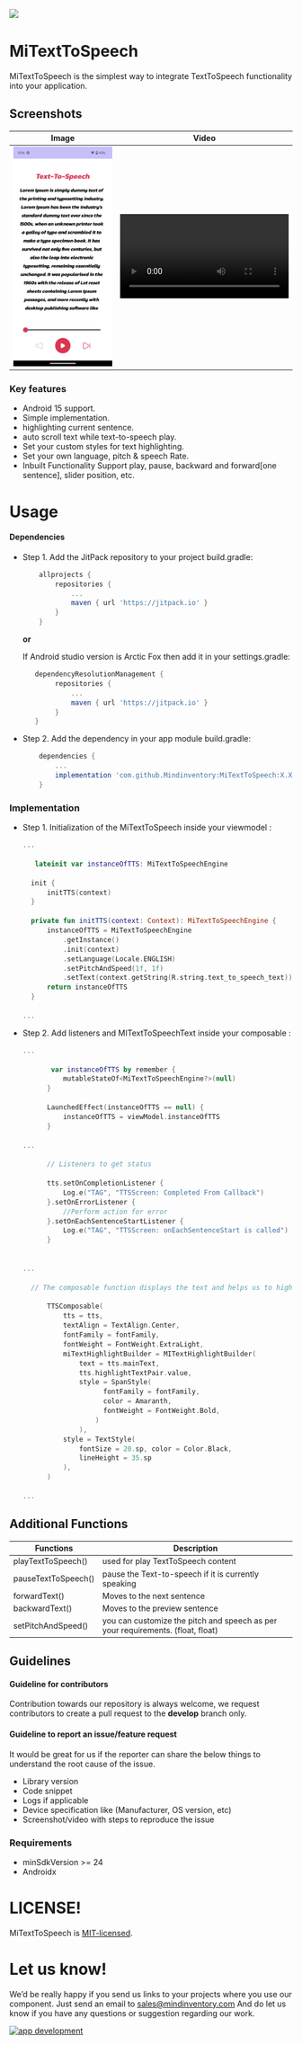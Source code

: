 <a href="https://www.mindinventory.com/?utm_source=gthb&utm_medium=repo&utm_campaign=lassi"><img src="https://github.com/Sammindinventory/MindInventory/blob/main/Banner.png"></a>

# MiTextToSpeech
MiTextToSpeech is the simplest way to integrate TextToSpeech functionality into your application.
## Screenshots

Image             |  Video
:-------------------------:|:-------------------------:
  ![image](/media/img.png) | ![Video](/media/video.mp4)


### Key features 


* Android 15 support.
* Simple implementation.
* highlighting current sentence.
* auto scroll text while text-to-speech play.
* Set your custom styles for text highlighting.
* Set your own language, pitch & speech Rate.
* Inbuilt Functionality Support play, pause, backward and forward[one sentence], slider position, etc.

# Usage

#### Dependencies

* Step 1. Add the JitPack repository to your project build.gradle:

    ```groovy
	    allprojects {
		    repositories {
			    ...
			    maven { url 'https://jitpack.io' }
		    }
	    }
    ``` 

    **or**
    
    If Android studio version is Arctic Fox then add it in your settings.gradle:

    ```groovy
	   dependencyResolutionManagement {
    		repositories {
        		...
        		maven { url 'https://jitpack.io' }
    		}
	   }
    ``` 
    
* Step 2. Add the dependency in your app module build.gradle:
    
    ```groovy
        dependencies {
            ...
            implementation 'com.github.Mindinventory:MiTextToSpeech:X.X.X'
        }
    ``` 

### Implementation   

* Step 1. Initialization of the MiTextToSpeech inside your viewmodel :
    
  ```kotlin
  ...

     lateinit var instanceOfTTS: MiTextToSpeechEngine

    init {
        initTTS(context)
    }

    private fun initTTS(context: Context): MiTextToSpeechEngine {
        instanceOfTTS = MiTextToSpeechEngine
            .getInstance()
            .init(context)
            .setLanguage(Locale.ENGLISH)
            .setPitchAndSpeed(1f, 1f)
            .setText(context.getString(R.string.text_to_speech_text))
        return instanceOfTTS
    }

  ... 
  ```

* Step 2. Add listeners and MITextToSpeechText inside your composable :
    
  ```kotlin
  ...
    
         var instanceOfTTS by remember {
            mutableStateOf<MiTextToSpeechEngine?>(null)
        }

        LaunchedEffect(instanceOfTTS == null) {
            instanceOfTTS = viewModel.instanceOfTTS
        }
  
  ...

        // Listeners to get status

        tts.setOnCompletionListener {
            Log.e("TAG", "TTSScreen: Completed From Callback")
        }.setOnErrorListener {
            //Perform action for error
        }.setOnEachSentenceStartListener {
            Log.e("TAG", "TTSScreen: onEachSentenceStart is called")
        }


  ...

    // The composable function displays the text and helps us to highlight the currently spoken sentence.

        TTSComposable(
            tts = tts,
            textAlign = TextAlign.Center,
            fontFamily = fontFamily,
            fontWeight = FontWeight.ExtraLight,
            miTextHighlightBuilder = MITextHighlightBuilder(
                text = tts.mainText,
                tts.highlightTextPair.value,
                style = SpanStyle(
                      fontFamily = fontFamily,
                      color = Amaranth,
                      fontWeight = FontWeight.Bold,
                    )
                ),
            style = TextStyle(
                fontSize = 20.sp, color = Color.Black,
                lineHeight = 35.sp
            ),
        )

  ...

  ```


  
## Additional Functions

| Functions              | Description                                                                        |
|-------------------------|------------------------------------------------------------------------------------|
| playTextToSpeech()      |  used for play TextToSpeech content                                                  |
| pauseTextToSpeech() | pause the Text-to-speech if it is currently speaking                                           |
| forwardText()         | Moves to the next sentence                                         |
| backwardText()        | Moves to the preview sentence                                                         |
| setPitchAndSpeed()       | you can customize the pitch and speech as per your requirements. (float, float) |

## Guidelines

#### Guideline for contributors
Contribution towards our repository is always welcome, we request contributors to create a pull request to the **develop** branch only.  

#### Guideline to report an issue/feature request
It would be great for us if the reporter can share the below things to understand the root cause of the issue.

* Library version
* Code snippet
* Logs if applicable
* Device specification like (Manufacturer, OS version, etc)
* Screenshot/video with steps to reproduce the issue

### Requirements

* minSdkVersion >= 24
* Androidx

# LICENSE!

MiTextToSpeech is [MIT-licensed](/LICENSE).

# Let us know!
We’d be really happy if you send us links to your projects where you use our component. Just send an email to sales@mindinventory.com And do let us know if you have any questions or suggestion regarding our work.

<a href="https://www.mindinventory.com/contact-us.php?utm_source=gthb&utm_medium=repo&utm_campaign=lassi">
<img src="https://github.com/Sammindinventory/MindInventory/blob/main/hirebutton.png" width="203" height="43"  alt="app development">
</a>

